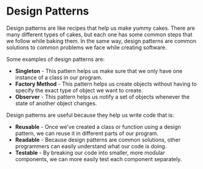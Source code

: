 # Design Patterns

Design patterns are like recipes that help us make yummy cakes. There are many different types of cakes, but each one has some common steps that we follow while baking them. In the same way, design patterns are common solutions to common problems we face while creating software.

Some examples of design patterns are:

* **Singleton** - This pattern helps us make sure that we only have one instance of a class in our program.
* **Factory Method** - This pattern helps us create objects without having to specify the exact type of object we want to create.
* **Observer** - This pattern helps us notify a set of objects whenever the state of another object changes.

Design patterns are useful because they help us write code that is:

* **Reusable** - Once we've created a class or function using a design pattern, we can reuse it in different parts of our program.
* **Readable** - Because design patterns are common solutions, other programmers can easily understand what our code is doing.
* **Testable** - By breaking our code into smaller, more modular components, we can more easily test each component separately.
